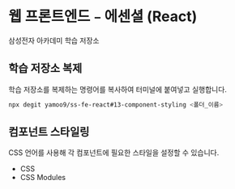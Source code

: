 # 웹 프론트엔드﹣에센셜 (React)

삼성전자 아카데미 학습 저장소

## 학습 저장소 복제

학습 저장소를 복제하는 명령어를 복사하여 터미널에 붙여넣고 실행합니다.

```sh
npx degit yamoo9/ss-fe-react#13-component-styling <폴더_이름>
```

## 컴포넌트 스타일링

CSS 언어를 사용해 각 컴포넌트에 필요한 스타일을 설정할 수 있습니다.

- CSS
- CSS Modules